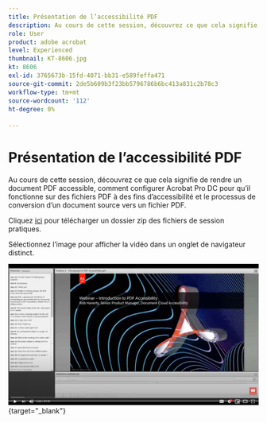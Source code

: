 ```yaml
---
title: Présentation de l’accessibilité PDF
description: Au cours de cette session, découvrez ce que cela signifie de rendre un document PDF accessible, comment configurer Acrobat Pro DC pour qu’il fonctionne sur des fichiers PDF à des fins d’accessibilité et le processus de conversion d’un document source vers un fichier PDF.
role: User
product: adobe acrobat
level: Experienced
thumbnail: KT-8606.jpg
kt: 8606
exl-id: 3765673b-15fd-4071-bb31-e589feffa471
source-git-commit: 2de5b609b3f23bb5796786b6bc413a831c2b78c3
workflow-type: tm+mt
source-wordcount: '112'
ht-degree: 0%

---
```


# Présentation de l’accessibilité PDF

Au cours de cette session, découvrez ce que cela signifie de rendre un document PDF accessible, comment configurer Acrobat Pro DC pour qu’il fonctionne sur des fichiers PDF à des fins d’accessibilité et le processus de conversion d’un document source vers un fichier PDF.

Cliquez [ici](../assets/accessibilitysession1.zip) pour télécharger un dossier zip des fichiers de session pratiques.

Sélectionnez l’image pour afficher la vidéo dans un onglet de navigateur distinct.

[![Session 1 Vidéo](../assets/Accessibilitysession1_YT.png)](https://www.youtube.com/embed/DaadHIWHgzU){target=&quot;_blank&quot;}
